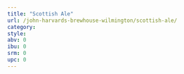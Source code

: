 ```yaml
---
title: "Scottish Ale"
url: /john-harvards-brewhouse-wilmington/scottish-ale/
category: 
style: 
abv: 0
ibu: 0
srm: 0
upc: 0
---
```


